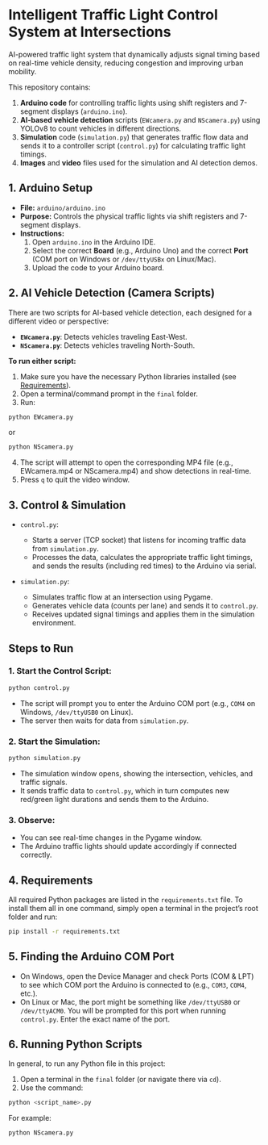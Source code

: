 # Intelligent Traffic Light Control System at Intersections
AI-powered traffic light system that dynamically adjusts signal timing based on real-time vehicle density, reducing congestion and improving urban mobility.

This repository contains:
1. **Arduino code** for controlling traffic lights using shift registers and 7-segment displays (`arduino.ino`).
2. **AI-based vehicle detection** scripts (`EWcamera.py` and `NScamera.py`) using YOLOv8 to count vehicles in different directions.
3. **Simulation** code (`simulation.py`) that generates traffic flow data and sends it to a controller script (`control.py`) for calculating traffic light timings.
4. **Images** and **video** files used for the simulation and AI detection demos.

## 1. Arduino Setup
- **File:** `arduino/arduino.ino`  
- **Purpose:** Controls the physical traffic lights via shift registers and 7-segment displays.  
- **Instructions:**
  1. Open `arduino.ino` in the Arduino IDE.
  2. Select the correct **Board** (e.g., Arduino Uno) and the correct **Port** (COM port on Windows or `/dev/ttyUSBx` on Linux/Mac).
  3. Upload the code to your Arduino board.

## 2. AI Vehicle Detection (Camera Scripts)
There are two scripts for AI-based vehicle detection, each designed for a different video or perspective:
- **`EWcamera.py`**: Detects vehicles traveling East-West.  
- **`NScamera.py`**: Detects vehicles traveling North-South.

**To run either script:**
1. Make sure you have the necessary Python libraries installed (see [Requirements](#4-Requirements)).
2. Open a terminal/command prompt in the `final` folder.
3. Run:
```bash
python EWcamera.py
```
or
```bash
python NScamera.py
```
4. The script will attempt to open the corresponding MP4 file (e.g., EWcamera.mp4 or NScamera.mp4) and show detections in real-time.
5. Press `q` to quit the video window.

## 3. Control & Simulation
- `control.py`:
  - Starts a server (TCP socket) that listens for incoming traffic data from `simulation.py`.
  - Processes the data, calculates the appropriate traffic light timings, and sends the results (including red times) to the Arduino via serial.

- `simulation.py`:
  - Simulates traffic flow at an intersection using Pygame.
  - Generates vehicle data (counts per lane) and sends it to `control.py`.
  - Receives updated signal timings and applies them in the simulation environment.

## Steps to Run
### 1. Start the Control Script:
```bash
python control.py
```
- The script will prompt you to enter the Arduino COM port (e.g., `COM4` on Windows, `/dev/ttyUSB0` on Linux).
- The server then waits for data from `simulation.py`.

### 2. Start the Simulation:
```bash
python simulation.py
```
- The simulation window opens, showing the intersection, vehicles, and traffic signals.
- It sends traffic data to `control.py`, which in turn computes new red/green light durations and sends them to the Arduino.

### 3. Observe:
- You can see real-time changes in the Pygame window.
- The Arduino traffic lights should update accordingly if connected correctly.


## 4. Requirements
All required Python packages are listed in the `requirements.txt` file. To install them all in one command, simply open a terminal in the project’s root folder and run:
```bash
pip install -r requirements.txt
```

## 5. Finding the Arduino COM Port
- On Windows, open the Device Manager and check Ports (COM & LPT) to see which COM port the Arduino is connected to (e.g., `COM3`, `COM4`, etc.).
- On Linux or Mac, the port might be something like `/dev/ttyUSB0` or `/dev/ttyACM0`.
You will be prompted for this port when running `control.py`. Enter the exact name of the port.

## 6. Running Python Scripts
In general, to run any Python file in this project:
1. Open a terminal in the `final` folder (or navigate there via `cd`).
2. Use the command:
```bash
python <script_name>.py
```
For example:
```bash
python NScamera.py
```
